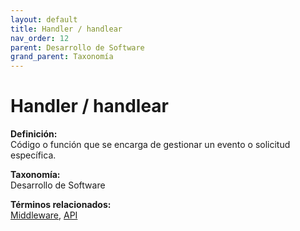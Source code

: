 ```yaml
---
layout: default
title: Handler / handlear
nav_order: 12
parent: Desarrollo de Software
grand_parent: Taxonomía
---
```


# Handler / handlear

**Definición:**  
Código o función que se encarga de gestionar un evento o solicitud específica.

**Taxonomía:**  
Desarrollo de Software

**Términos relacionados:**  
[Middleware](https://maleniski.github.io/diccionario-angl-tec-mx/docs/taxonomia/desarrollo-de-software/middleware.html), [API](https://maleniski.github.io/diccionario-angl-tec-mx/docs/taxonomia/desarrollo-de-software/api.html)
